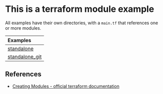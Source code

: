 # This is a terraform module example
All examples have their own directories, with a `main.tf` that references one or more modules.

| Examples       |
| :------------- |
| [standalone](standalone) |
| [standalone_git](standalone_git) |

## References
- [Creating Modules - official terraform documentation](https://www.terraform.io/docs/modules/index.html)
